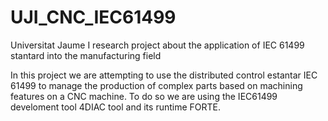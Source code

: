UJI_CNC_IEC61499
================

Universitat Jaume I research project about the application of IEC 61499 stantard into the manufacturing field 

In this project we are attempting to use the distributed control estantar IEC 61499 to manage the production of complex parts
based on machining features on a CNC machine. To do so we are using the IEC61499 develoment tool 4DIAC tool and its  runtime 
FORTE.
